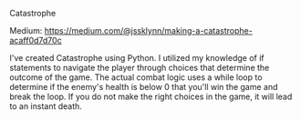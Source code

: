 Catastrophe

Medium: https://medium.com/@jssklynn/making-a-catastrophe-acaff0d7d70c

I've created Catastrophe using Python. I utilized my knowledge of if statements to navigate the player through choices that determine the outcome of the game. The actual combat logic uses a while loop to determine if the enemy's health is below 0 that you'll win the game and break the loop. If you do not make the right choices in the game, it will lead to an instant death. 